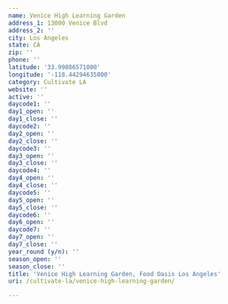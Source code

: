 ```yaml
---
name: Venice High Learning Garden
address_1: 13000 Venice Blvd
address_2: ''
city: Los Angeles
state: CA
zip: ''
phone: ''
latitude: '33.99886571000'
longitude: '-118.44294635000'
category: Cultivate LA
website: ''
active: ''
daycode1: ''
day1_open: ''
day1_close: ''
daycode2: ''
day2_open: ''
day2_close: ''
daycode3: ''
day3_open: ''
day3_close: ''
daycode4: ''
day4_open: ''
day4_close: ''
daycode5: ''
day5_open: ''
day5_close: ''
daycode6: ''
day6_open: ''
daycode7: ''
day7_open: ''
day7_close: ''
year_round (y/n): ''
season_open: ''
season_close: ''
title: 'Venice High Learning Garden, Food Oasis Los Angeles'
uri: /cultivate-la/venice-high-learning-garden/

---
```

